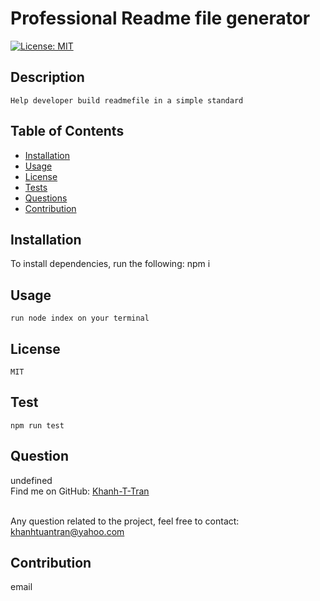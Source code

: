
# Professional Readme file generator
  [![License: MIT](https://img.shields.io/badge/License-MIT-yellow.svg)](https://opensource.org/licenses/MIT)
  
## Description
    Help developer build readmefile in a simple standard

## Table of Contents
  * [Installation](#installation)
  * [Usage](#usage)
  * [License](#license)
  * [Tests](#tests)
  * [Questions](#questions)
  * [Contribution](#contribution)
 
## Installation

  To install dependencies, run the following: 
    npm i
    
## Usage
    run node index on your terminal
    
## License    
    MIT

## Test
    npm run test

## Question
undefined
<br />
Find me on GitHub: [Khanh-T-Tran](https://github.com/Khanh-T-Tran)<br />
<br />

Any question related to the project, feel free to contact:
  khanhtuantran@yahoo.com

## Contribution
  email

